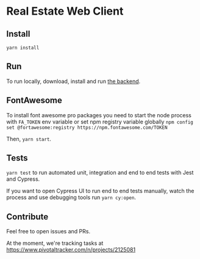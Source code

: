 # Real Estate Web Client

## Install

`yarn install`

## Run

To run locally, download, install and run [the backend](https://github.com/em-casa/backend).

## FontAwesome

To install font awesome pro packages you need to start the node process with `FA_TOKEN` env variable or
set npm registry variable globally `npm config set @fortawesome:registry https://npm.fontawesome.com/TOKEN`

Then, `yarn start`.

## Tests

`yarn test` to run automated unit, integration and end to end tests with Jest and Cypress.

If you want to open Cypress UI to run end to end tests manually, watch the process and use debugging tools run `yarn cy:open`.

## Contribute

Feel free to open issues and PRs.

At the moment, we're tracking tasks at https://www.pivotaltracker.com/n/projects/2125081
